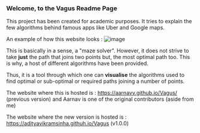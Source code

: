 ### Welcome, to the Vagus Readme Page
This project has been created for academic purposes. It tries to explain the few algorithms behind famous apps like Uber and Google maps.

An example of how this website looks :
![image](https://user-images.githubusercontent.com/85366995/179000167-8fc82c1d-2700-4ffa-b379-d66a3d75f754.png)


This is basically in a sense, a "maze solver". However, it does not strive to take **just** the path that joins two points but, the most optimal path too. This is why, a host of different algorithms have been provided.

Thus, it is a tool through which one can **visualise** the algorithms used to find optimal or sub-optimal or required paths joining a number of points.

The website where this is hosted is : https://aarnavv.github.io/Vagus/ (previous version) and Aarnav is one of the original contributors (aside from me)


The website where the new version is hosted is :
https://adityavikramsinha.githuh.io/Vagus (v1.0.0)
